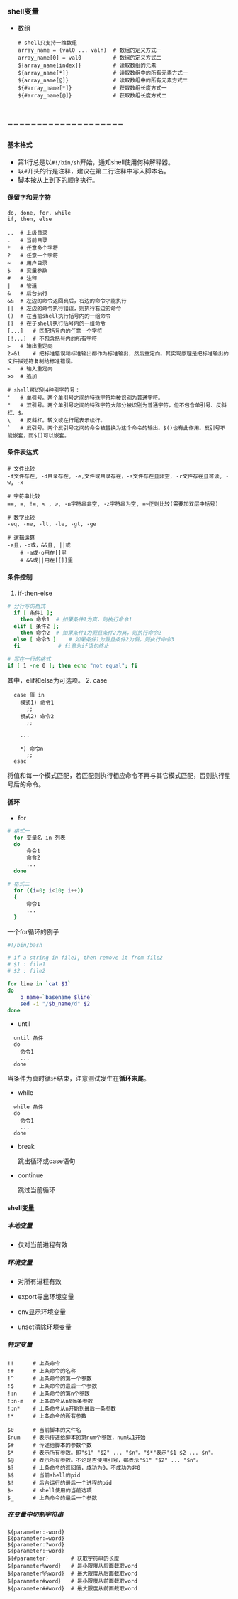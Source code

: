 ### shell变量

- 数组

  ```
  # shell只支持一维数组
  array_name = (val0 ... valn)	# 数组的定义方式一
  array_name[0] = val0			# 数组的定义方式二
  ${array_name[index]}			# 读取数组的元素
  ${array_name[*]}				# 读取数组中的所有元素方式一
  ${array_name[@]}				# 读取数组中的所有元素方式二
  ${#array_name[*]}				# 获取数组长度方式一
  ${#array_name[@]}				# 获取数组长度方式二
  ```


# --------------------

#### 基本格式

  * 第1行总是以`#!/bin/sh`开始，通知shell使用何种解释器。
  * 以`#`开头的行是注释，建议在第二行注释中写入脚本名。
  * 脚本按从上到下的顺序执行。

#### 保留字和元字符

```
do, done, for, while
if, then, else
```

```shell
..	# 上级目录
.	# 当前目录
*	# 任意多个字符
?	# 任意一个字符
~	# 用户目录
$	# 变量参数
#	# 注释
|	# 管道
&	# 后台执行
&&	# 左边的命令返回真后，右边的命令才能执行
||	# 左边的命令执行错误，则执行右边的命令
()	# 在当前shell执行括号内的一组命令
{}	# 在子shell执行括号内的一组命令
[...]	# 匹配括号内的任意一个字符
[!...]	# 不包含括号内的所有字符
>	# 输出重定向
2>&1	# 把标准错误和标准输出都作为标准输出，然后重定向。其实现原理是把标准输出的文件描述符复制给标准错误。
<	# 输入重定向
>>	# 追加

# shell可识别4种引字符号：
'	# 单引号。两个单引号之间的特殊字符均被识别为普通字符。
"	# 双引号。两个单引号之间的特殊字符大部分被识别为普通字符，但不包含单引号、反斜杠、$。
\	# 反斜杠。转义或在行尾表示续行。
`	# 反引号。两个反引号之间的命令被替换为这个命令的输出。$()也有此作用。反引号不能嵌套，而$()可以嵌套。
```

#### 条件表达式

```
# 文件比较
-f文件存在, -d目录存在, -e,文件或目录存在，-s文件存在且非空, -r文件存在且可读, -w, -x

# 字符串比较
==, =, !=, < , >, -n字符串非空, -z字符串为空, =~正则比较(需要加双层中括号)

# 数字比较
-eq, -ne, -lt, -le, -gt, -ge

# 逻辑运算
-a且，-o或，&&且, ||或
	# -a或-o用在[]里
	# &&或||用在[[]]里
```

#### 条件控制

  1. if-then-else
```bash
# 分行写的格式  
  if [ 条件1 ]; 
    then 命令1  # 如果条件1为真，则执行命令1
  elif [ 条件2 ];
    then 命令2  # 如果条件1为假且条件2为真，则执行命令2
  else [ 命令3 ]    # 如果条件1为假且条件2为假，则执行命令3
  fi            # fi意为if语句终止
  
# 写在一行的格式
if [ 1 -ne 0 ]; then echo "not equal"; fi
```
其中，elif和else为可选项。
  2. case
```
  case 值 in
    模式1) 命令1
      ;;
    模式2) 命令2
      ;;

    ...

    *) 命令n
      ;;
  esac
```
将值和每一个模式匹配，若匹配则执行相应命令不再与其它模式匹配，否则执行星号后的命令。

#### 循环
- for

```bash
# 格式一
  for 变量名 in 列表
  do
      命令1
      命令2
      ...
  done
  
# 格式二
  for ((i=0; i<10; i++))
  {
      命令1
      ...
  }
```
一个for循环的例子

```bash
#!/bin/bash

# if a string in file1, then remove it from file2
# $1 : file1
# $2 : file2

for line in `cat $1`
do
	b_name=`basename $line`
	sed -i "/$b_name/d" $2
done
```



- until

```
  until 条件
  do
    命令1
    ...
  done
```
  当条件为真时循环结束，注意测试发生在**循环末尾**。

- while

```
  while 条件
  do
    命令1
    ...
  done
```
- break  

    跳出循环或case语句
- continue  

    跳过当前循环

#### shell变量

##### 本地变量

- 仅对当前进程有效

##### 环境变量

- 对所有进程有效

- export导出环境变量
- env显示环境变量
- unset清除环境变量

##### 特定变量

```
!!		# 上条命令
!#		# 上条命令的名称
!^		# 上条命令的第一个参数
!$		# 上条命令的最后一个参数
!:n		# 上条命令的第n个参数
!:n-m	# 上条命令从n到m条参数
!:n*	# 上条命令从n开始到最后一条参数
!*		# 上条命令的所有参数

$0		# 当前脚本的文件名
$num	# 表示传递给脚本的第num个参数，num从1开始
$#		# 传递给脚本的参数个数
$*		# 表示所有参数。即"$1" "$2" ... "$n"。"$*"表示"$1 $2 ... $n"。
$@		# 表示所有参数。不论是否使用引号，都表示"$1" "$2" ... "$n"。
$?		# 上条命令的返回值，成功为0，不成功为非0
$$		# 当前shell的pid
$!		# 后台运行的最后一个进程的pid
$-		# shell使用的当前选项
$_		# 上条命令的最后一个参数
```

##### 在变量中切割字符串

```
${parameter:-word}
${parameter:=word}
${parameter:?word}
${parameter:+word}
${#parameter}		# 获取字符串的长度
${parameter%word} 	# 最小限度从后面截取word
${parameter%%word} 	# 最大限度从后面截取word
${parameter#word} 	# 最小限度从前面截取word
${parameter##word} 	# 最大限度从前面截取word
```


